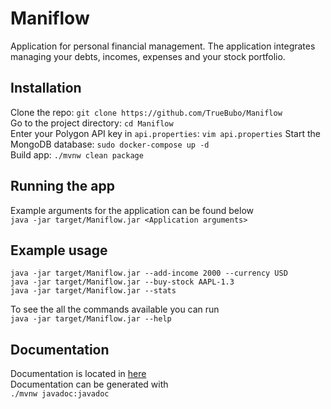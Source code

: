 # Maniflow
Application for personal financial management. 
The application integrates managing your debts, incomes, expenses and your stock portfolio.

## Installation
Clone the repo: `git clone https://github.com/TrueBubo/Maniflow`  
Go to the project directory: `cd Maniflow`  
Enter your Polygon API key in `api.properties`: `vim api.properties`
Start the MongoDB database: `sudo docker-compose up -d`  
Build app: `./mvnw clean package`

## Running the app
Example arguments for the application can be found below  
`java -jar target/Maniflow.jar <Application arguments>`

## Example usage
```shell
java -jar target/Maniflow.jar --add-income 2000 --currency USD
java -jar target/Maniflow.jar --buy-stock AAPL-1.3
java -jar target/Maniflow.jar --stats
```

To see the all the commands available you can run  
`java -jar target/Maniflow.jar --help`

## Documentation
Documentation is located in [here](docs/apidocs/index.html)  
Documentation can be generated with  
`./mvnw javadoc:javadoc`